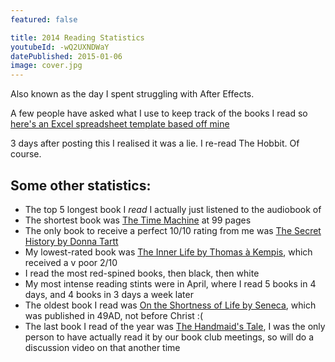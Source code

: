 ```yaml
---
featured: false

title: 2014 Reading Statistics
youtubeId: -wQ2UXNDWaY
datePublished: 2015-01-06
image: cover.jpg
---
```


Also known as the day I spent struggling with After Effects.

A few people have asked what I use to keep track of the books I read so [here's an Excel spreadsheet template based off mine](http://bit.ly/readingtemplate)

3 days after posting this I realised it was a lie. I re-read The Hobbit. Of course.

## Some other statistics:

- The top 5 longest book I _read_ I actually just listened to the audiobook of
- The shortest book was [The Time Machine](/books/the-time-machine-h-g-wells) at 99 pages
- The only book to receive a perfect 10/10 rating from me was [The Secret History by Donna Tartt](/books/the-secret-history-donna-tartt)
- My lowest-rated book was [The Inner Life by Thomas à Kempis](/books/the-inner-life-thomas-a-kempis), which received a v poor 2/10
- I read the most red-spined books, then black, then white
- My most intense reading stints were in April, where I read 5 books in 4 days, and 4 books in 3 days a week later
- The oldest book I read was [On the Shortness of Life by Seneca](/books/on-the-shortness-of-life-seneca), which was published in 49AD, not before Christ :(
- The last book I read of the year was [The Handmaid's Tale](/books/the-handmaids-tale-margaret-atwood), I was the only person to have actually read it by our book club meetings, so will do a discussion video on that another time
